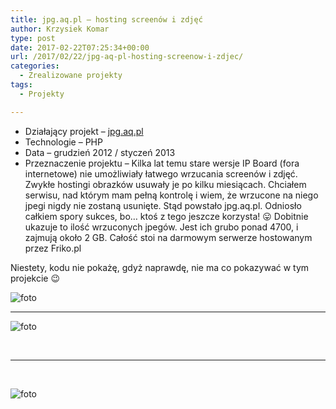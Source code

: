 ```yaml
---
title: jpg.aq.pl – hosting screenów i zdjęć
author: Krzysiek Komar
type: post
date: 2017-02-22T07:25:34+00:00
url: /2017/02/22/jpg-aq-pl-hosting-screenow-i-zdjec/
categories:
  - Zrealizowane projekty
tags:
  - Projekty

---
```

  * <span class="project-info">Działający projekt &#8211; </span>[jpg.aq.pl](http://jpg.aq.pl/)
  * <span class="project-info">Technologie &#8211; </span> PHP
  * <span class="project-info">Data &#8211; </span> grudzień 2012 / styczeń 2013
  * <span class="project-info">Przeznaczenie projektu &#8211; </span> Kilka lat temu stare wersje IP Board (fora internetowe) nie umożliwiały łatwego wrzucania screenów i zdjęć. Zwykłe hostingi obrazków usuwały je po kilku miesiącach. Chciałem serwisu, nad którym mam pełną kontrolę i wiem, że wrzucone na niego jpegi nigdy nie zostaną usunięte. Stąd powstało jpg.aq.pl. Odniosło całkiem spory sukces, bo&#8230; ktoś z tego jeszcze korzysta! 😛 Dobitnie ukazuje to ilość wrzuconych jpegów. Jest ich grubo ponad 4700, i zajmują około 2 GB. Całość stoi na darmowym serwerze hostowanym przez Friko.pl

Niestety, kodu nie pokażę, gdyż naprawdę, nie ma co pokazywać w tym projekcie 😉

![foto](/img/posts/projekty/jpg_aq_pl/jpg-aq-pl-1.png)

* * *

![foto](/img/posts/projekty/jpg_aq_pl/jpg-aq-pl-2.png)

&nbsp;

* * *

&nbsp;

![foto](/img/posts/projekty/jpg_aq_pl/jpg-aq-pl-3.png)
